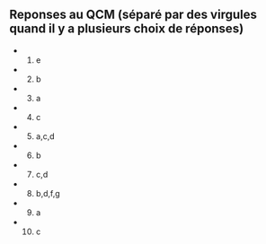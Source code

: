 ## Reponses au QCM (séparé par des virgules quand il y a plusieurs choix de réponses)

* 1. e
* 2. b
* 3. a
* 4. c
* 5. a,c,d
* 6. b
* 7. c,d
* 8. b,d,f,g
* 9. a
* 10. c
